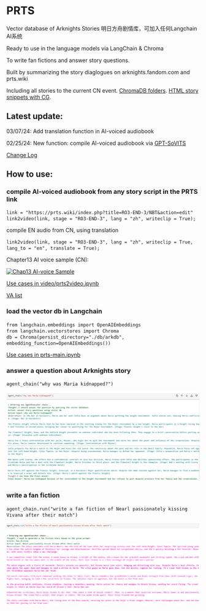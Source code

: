 # PRTS

Vector database of Arknights Stories 明日方舟剧情库，可加入任何Langchain AI系统

Ready to use in the language models via LangChain & Chroma

To write fan fictions and answer story questions.

Built by summarizing the story diaglogues on arknights.fandom.com and prts.wiki

Including all stories to the current CN event. [ChromaDB folders](https://github.com/TwilledWave/PRTS/tree/main/db). [HTML story snippets with CG](https://github.com/TwilledWave/PRTS/tree/main/summary_html). 

## Latest update:
03/07/24: Add translation function in AI-voiced audiobook

02/25/24: New function: compile AI-voiced audiobook via [GPT-SoVITS](https://github.com/RVC-Boss/GPT-SoVITS)

[Change Log](https://github.com/TwilledWave/PRTS/blob/main/ChangeLog.md)

## How to use:

### compile AI-voiced audiobook from any story script in the PRTS link

```
link = "https://prts.wiki/index.php?title=RO3-END-3/NBT&action=edit"
link2video(link, stage = "RO3-END-3", lang = "zh", writeclip = True);
```

compile EN audio from CN, using translation

```
link2video(link, stage = "RO3-END-3", lang = "zh", writeclip = True, lang_to = "en", translate = True);
```

Chapter13 AI voice sample (CN):

[![Chap13 AI-voice Sample](https://img.youtube.com/vi/bqoaPeta0d8/0.jpg)](http://www.youtube.com/watch?v=bqoaPeta0d8 "Chapter13 AI voice sample (CN)")

[Use cases in video/prts2video.ipynb](https://github.com/TwilledWave/PRTS/blob/main/video/prts2video.ipynb)

[VA list](https://github.com/TwilledWave/PRTS/blob/main/video/voice.json)

### load the vector db in Langchain
```
from langchain.embeddings import OpenAIEmbeddings
from langchain.vectorstores import Chroma
db = Chroma(persist_directory="./db/arkdb", embedding_function=OpenAIEmbeddings())
```

[Use cases in prts-main.ipynb](https://github.com/TwilledWave/PRTS/blob/main/prts-main.ipynb)

### answer a question about Arknights story
```
agent_chain("why was Maria kidnapped?")
```

![alt text](https://github.com/TwilledWave/PRTS/blob/main/example/maria.jpg?raw=true)

### write a fan fiction
```
agent_chain.run("write a fan fiction of Nearl passionately kissing Vivana after their match")
```

![alt text](https://github.com/TwilledWave/PRTS/blob/main/example/fanfiction.jpg?raw=true)

